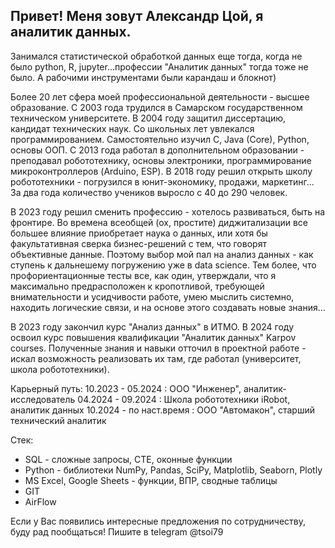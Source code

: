 ## Привет! Меня зовут Александр Цой, я аналитик данных.

Занимался статистической обработкой данных еще тогда, когда не было python, R, jupyter...профессии "Аналитик данных" тогда тоже не было.
А рабочими инструментами были карандаш и блокнот)

Более 20 лет сфера моей профессиональной деятельности - высшее образование. С 2003 года трудился в Самарском государственном техническом университете.
В 2004 году защитил диссертацию, кандидат технических наук.
Со школьных лет увлекался программированием. Самостоятельно изучил C, Java (Core), Python, основы ООП.
С 2013 года работал в дополнительном образовании - преподавал робототехнику, основы электроники, программирование микроконтроллеров (Arduino, ESP).
В 2018 году решил открыть школу робототехники - погрузился в юнит-экономику, продажи, маркетинг... За два года количество учеников выросло с 40 до 290 человек.

В 2023 году решил сменить профессию - хотелось развиваться, быть на фронтире. Во времена всеобщей (ох, простите) диджитализации все большее влияние приобретает наука о данных, или хотя бы факультативная сверка бизнес-решений с тем, что говорят объективные данные. 
Поэтому выбор мой пал на анализ данных - как ступень к дальнешему погружению уже в data science.
Тем более, что профориентационные тесты все, как один, утверждали, что я максимально предрасположен к кропотливой, требующей внимательности и усидчивости работе, умею мыслить системно, находить логические связи, и на основе этого создавать новые знания...

В 2023 году закончил курс "Анализ данных" в ИТМО.
В 2024 году освоил курс повышения квалификации "Аналитик данных" Karpov courses.
Полученные знания и навыки отточил в проектной работе - искал возможность реализовать их там, где работал (университет, школа робототехники).

Карьерный путь:
10.2023 - 05.2024 : ООО "Инженер", аналитик-исследователь
04.2024 - 09.2024 : Школа робототехники iRobot, аналитик данных
10.2024 - по наст.время : ООО "Автомакон", старший технический аналитик

Стек:
- SQL - сложные запросы, CTE, оконные функции
- Python - библиотеки NumPy, Pandas, SciPy, Matplotlib, Seaborn, Plotly
- MS Excel, Google Sheets - функции, ВПР, сводные таблицы
- GIT
- AirFlow

Если у Вас появились интересные предложения по сотрудничеству, буду рад пообщаться! 
Пишите в telegram @tsoi79
